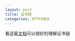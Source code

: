 ```yaml
---
layout: post
title: 证书链
categories: HTTPS相关
---
```




看这篇[文档](https://www.ibm.com/support/knowledgecenter/zh/SSMNED_5.0.0/com.ibm.apic.cmc.doc/task_apionprem_generate_pkcs_certificate.html)可以很好的理解证书链